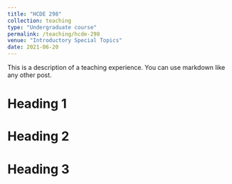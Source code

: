 ```yaml
---
title: "HCDE 298"
collection: teaching
type: "Undergraduate course"
permalink: /teaching/hcde-298
venue: "Introductory Special Topics"
date: 2021-06-20
---
```


This is a description of a teaching experience. You can use markdown like any other post.

Heading 1
======

Heading 2
======

Heading 3
======

